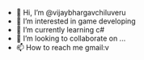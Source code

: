 - 👋 Hi, I’m @vijaybhargavchiluveru
- 👀 I’m interested in game developing
- 🌱 I’m currently learning c#
- 💞️ I’m looking to collaborate on ...
- 📫 How to reach me gmail:v

<!---
vijaybhargavchiluveru/vijaybhargavchiluveru is a ✨ special ✨ repository because its `README.md` (this file) appears on your GitHub profile.
You can click the Preview link to take a look at your changes.
--->
